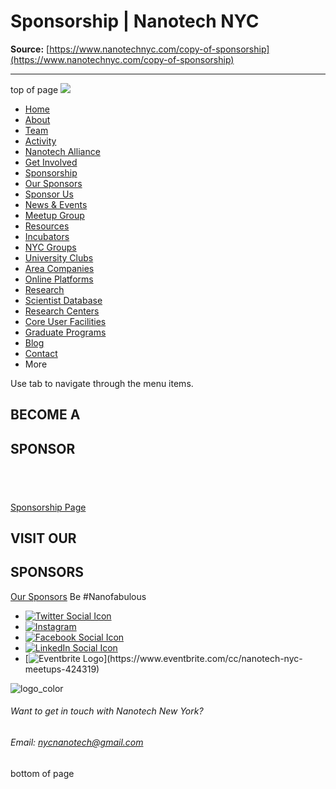 # Sponsorship | Nanotech NYC

**Source:** [https://www.nanotechnyc.com/copy-of-sponsorship](https://www.nanotechnyc.com/copy-of-sponsorship)

---

top of page
[![](https://static.wixstatic.com/media/08758d_7d20c73eab55413cb85b9725de9dddc7~/v1/fill/w_160,h_44,al_c,q_85,usm_0.66_1.00_0.01,enc_avif,quality_auto/)](https://www.nanotechnyc.com)
* [Home](https://www.nanotechnyc.com)
* [About](https://www.nanotechnyc.com/about)
* [Team](https://www.nanotechnyc.com/team)
* [Activity](https://www.nanotechnyc.com/activity)
* [Nanotech Alliance](https://www.nanotechnyc.com/nanotech-alliance)
* [Get Involved](https://www.nanotechnyc.com/get-involved)
* [Sponsorship](https://www.nanotechnyc.com/copy-of-sponsorship)
* [Our Sponsors](https://www.nanotechnyc.com/copy-of-our-sponsors)
* [Sponsor Us](https://www.nanotechnyc.com/sponsor)
* [News & Events](https://www.nanotechnyc.com/newsevents)
* [Meetup Group](https://www.nanotechnyc.com/meetup-group)
* [Resources](https://www.nanotechnyc.com/resources)
* [Incubators](https://www.nanotechnyc.com/incubators)
* [NYC Groups](https://www.nanotechnyc.com/nyc-groups)
* [University Clubs](https://www.nanotechnyc.com/university-clubs)
* [Area Companies](https://www.nanotechnyc.com/nyc-area-companies)
* [Online Platforms](https://www.nanotechnyc.com/online-platforms)
* [Research](https://www.nanotechnyc.com/nyc-research)
* [Scientist Database](https://www.nanotechnyc.com/scientistdatabase)
* [Research Centers](https://www.nanotechnyc.com/research-centers)
* [Core User Facilities](https://www.nanotechnyc.com/coreuserfacilities)
* [Graduate Programs](https://www.nanotechnyc.com/graduateprograms)
* [Blog](https://www.nanotechnyc.com/blog)
* [Contact](https://www.nanotechnyc.com/contact)
* More

Use tab to navigate through the menu items.
## BECOME A
## SPONSOR 
## ​
[Sponsorship Page](https://www.nanotechnyc.com/sponsor)
## VISIT OUR
## SPONSORS
[Our Sponsors](https://www.nanotechnyc.com/copy-of-our-sponsors)
Be #Nanofabulous 
* [![Twitter Social Icon](https://static.wixstatic.com/media//v1/fill/w_54,h_54,al_c,q_85,usm_0.66_1.00_0.01,enc_avif,quality_auto/)](https://twitter.com/NanotechNyc)
* [![Instagram](https://static.wixstatic.com/media//v1/fill/w_54,h_54,al_c,q_85,usm_0.66_1.00_0.01,enc_avif,quality_auto/)](https://www.instagram.com/nanotechnyc/)
* [![Facebook Social Icon](https://static.wixstatic.com/media//v1/fill/w_54,h_54,al_c,q_85,usm_0.66_1.00_0.01,enc_avif,quality_auto/)](https://www.facebook.com/nanotechnyc)
* [![LinkedIn Social Icon](https://static.wixstatic.com/media//v1/fill/w_54,h_54,al_c,q_85,usm_0.66_1.00_0.01,enc_avif,quality_auto/)](https://www.linkedin.com/groups/8780846/)
* [![Eventbrite Logo](https://static.wixstatic.com/media/08758d_75b6daeef3bc494cb920f81e048cb219~/v1/fill/w_54,h_54,al_c,q_85,usm_0.66_1.00_0.01,enc_avif,quality_auto/08758d_75b6daeef3bc494cb920f81e048cb219~)](https://www.eventbrite.com/cc/nanotech-nyc-meetups-424319)

![logo_color ](https://static.wixstatic.com/media/08758d_c84849ec3f6a4cf69d3dee3ba6a67d0d~/v1/fill/w_101,h_51,al_c,q_85,usm_0.66_1.00_0.01,enc_avif,quality_auto/logo_color%)
###### Want to get in touch with Nanotech New York?
###### Email: nycnanotech@gmail.com
bottom of page